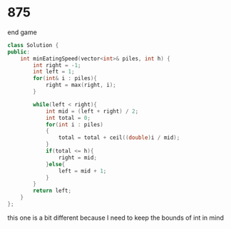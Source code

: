 # 875 

end game

```c++
class Solution {
public:
    int minEatingSpeed(vector<int>& piles, int h) {
        int right = -1;
        int left = 1;
        for(int& i : piles){
            right = max(right, i);
        }

        while(left < right){
            int mid = (left + right) / 2;
            int total = 0;
            for(int i : piles)
            {
                total = total + ceil((double)i / mid);
            }
            if(total <= h){
                right = mid;
            }else{
                left = mid + 1;
            }
        }
        return left;
    }
};
```

this one is a bit different because I need to keep the bounds of int in mind